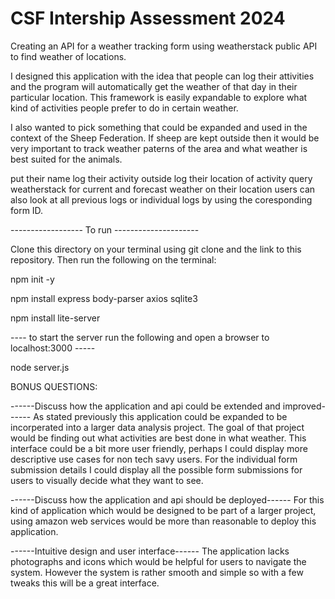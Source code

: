 # CSF Intership Assessment 2024

Creating an API for a weather tracking form using weatherstack public API to find weather of locations.

I designed this application with the idea that people can log their attivities and the program will automatically get the weather of that day in their particular location. This framework is easily expandable to explore what kind of activities people prefer to do in certain weather. 

I also wanted to pick something that could be expanded and used in the context of the Sheep Federation. If sheep are kept outside then it would be very important to track weather paterns of the area and what weather is best suited for the animals.

put their name
log their activity outside
log their location of activity
query weatherstack for current and forecast weather on their location
users can also look at all previous logs or individual logs by using the coresponding form ID.


------------------ To run ---------------------

Clone this directory on your terminal using git clone and the link to this repository. Then run the following on the terminal:

npm init -y

npm install express body-parser axios sqlite3

npm install lite-server


---- to start the server run the following and open a browser to localhost:3000 -----

node server.js


BONUS QUESTIONS:

------Discuss how the application and api could be extended and improved------
As stated previously this application could be expanded to be incorperated into a larger data analysis project. The goal of that project would be finding out what activities are best done in what weather. 
This interface could be a bit more user friendly, perhaps I could display more descriptive use cases for non tech savy users. For the individual form submission details I could display all the possible form submissions for users to visually decide what they want to see.

------Discuss how the application and api should be deployed------
For this kind of application which would be designed to be part of a larger project, using amazon web services would be more than reasonable to deploy this application. 

------Intuitive design and user interface------
The application lacks photographs and icons which would be helpful for users to navigate the system. However the system is rather smooth and simple so with a few tweaks this will be a great interface.
